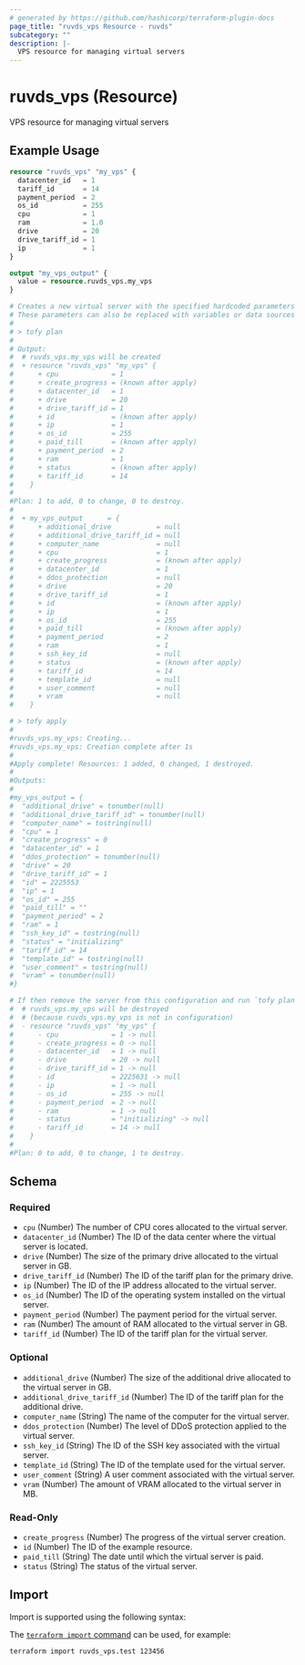 ```yaml
---
# generated by https://github.com/hashicorp/terraform-plugin-docs
page_title: "ruvds_vps Resource - ruvds"
subcategory: ""
description: |-
  VPS resource for managing virtual servers
---
```


# ruvds_vps (Resource)

VPS resource for managing virtual servers

## Example Usage

```terraform
resource "ruvds_vps" "my_vps" {
  datacenter_id   = 1
  tariff_id       = 14
  payment_period  = 2
  os_id           = 255
  cpu             = 1
  ram             = 1.0
  drive           = 20
  drive_tariff_id = 1
  ip              = 1
}

output "my_vps_output" {
  value = resource.ruvds_vps.my_vps
}

# Creates a new virtual server with the specified hardcoded parameters (mandatory).
# These parameters can also be replaced with variables or data sources as needed. 
#
# > tofy plan
#
# Output:
#  # ruvds_vps.my_vps will be created
#  + resource "ruvds_vps" "my_vps" {
#      + cpu             = 1
#      + create_progress = (known after apply)
#      + datacenter_id   = 1
#      + drive           = 20
#      + drive_tariff_id = 1
#      + id              = (known after apply)
#      + ip              = 1
#      + os_id           = 255
#      + paid_till       = (known after apply)
#      + payment_period  = 2
#      + ram             = 1
#      + status          = (known after apply)
#      + tariff_id       = 14
#    }
#
#Plan: 1 to add, 0 to change, 0 to destroy.
#
#  + my_vps_output      = {
#      + additional_drive           = null
#      + additional_drive_tariff_id = null
#      + computer_name              = null
#      + cpu                        = 1
#      + create_progress            = (known after apply)
#      + datacenter_id              = 1
#      + ddos_protection            = null
#      + drive                      = 20
#      + drive_tariff_id            = 1
#      + id                         = (known after apply)
#      + ip                         = 1
#      + os_id                      = 255
#      + paid_till                  = (known after apply)
#      + payment_period             = 2
#      + ram                        = 1
#      + ssh_key_id                 = null
#      + status                     = (known after apply)
#      + tariff_id                  = 14
#      + template_id                = null
#      + user_comment               = null
#      + vram                       = null
#    }

# > tofy apply
#
#ruvds_vps.my_vps: Creating...
#ruvds_vps.my_vps: Creation complete after 1s
#
#Apply complete! Resources: 1 added, 0 changed, 1 destroyed.
#
#Outputs:
#
#my_vps_output = {
#  "additional_drive" = tonumber(null)
#  "additional_drive_tariff_id" = tonumber(null)
#  "computer_name" = tostring(null)
#  "cpu" = 1
#  "create_progress" = 0
#  "datacenter_id" = 1
#  "ddos_protection" = tonumber(null)
#  "drive" = 20
#  "drive_tariff_id" = 1
#  "id" = 2225553
#  "ip" = 1
#  "os_id" = 255
#  "paid_till" = ""
#  "payment_period" = 2
#  "ram" = 1
#  "ssh_key_id" = tostring(null)
#  "status" = "initializing"
#  "tariff_id" = 14
#  "template_id" = tostring(null)
#  "user_comment" = tostring(null)
#  "vram" = tonumber(null)
#}

# If then remove the server from this configuration and run `tofy plan` again, you will see that the server will be marked for destruction:
#  # ruvds_vps.my_vps will be destroyed
#  # (because ruvds_vps.my_vps is not in configuration)
#  - resource "ruvds_vps" "my_vps" {
#      - cpu             = 1 -> null
#      - create_progress = 0 -> null
#      - datacenter_id   = 1 -> null
#      - drive           = 20 -> null
#      - drive_tariff_id = 1 -> null
#      - id              = 2225631 -> null
#      - ip              = 1 -> null
#      - os_id           = 255 -> null
#      - payment_period  = 2 -> null
#      - ram             = 1 -> null
#      - status          = "initializing" -> null
#      - tariff_id       = 14 -> null
#    }
#
#Plan: 0 to add, 0 to change, 1 to destroy.
```

<!-- schema generated by tfplugindocs -->
## Schema

### Required

- `cpu` (Number) The number of CPU cores allocated to the virtual server.
- `datacenter_id` (Number) The ID of the data center where the virtual server is located.
- `drive` (Number) The size of the primary drive allocated to the virtual server in GB.
- `drive_tariff_id` (Number) The ID of the tariff plan for the primary drive.
- `ip` (Number) The ID of the IP address allocated to the virtual server.
- `os_id` (Number) The ID of the operating system installed on the virtual server.
- `payment_period` (Number) The payment period for the virtual server.
- `ram` (Number) The amount of RAM allocated to the virtual server in GB.
- `tariff_id` (Number) The ID of the tariff plan for the virtual server.

### Optional

- `additional_drive` (Number) The size of the additional drive allocated to the virtual server in GB.
- `additional_drive_tariff_id` (Number) The ID of the tariff plan for the additional drive.
- `computer_name` (String) The name of the computer for the virtual server.
- `ddos_protection` (Number) The level of DDoS protection applied to the virtual server.
- `ssh_key_id` (String) The ID of the SSH key associated with the virtual server.
- `template_id` (String) The ID of the template used for the virtual server.
- `user_comment` (String) A user comment associated with the virtual server.
- `vram` (Number) The amount of VRAM allocated to the virtual server in MB.

### Read-Only

- `create_progress` (Number) The progress of the virtual server creation.
- `id` (Number) The ID of the example resource.
- `paid_till` (String) The date until which the virtual server is paid.
- `status` (String) The status of the virtual server.

## Import

Import is supported using the following syntax:

The [`terraform import` command](https://developer.hashicorp.com/terraform/cli/commands/import) can be used, for example:

```shell
terraform import ruvds_vps.test 123456
```
